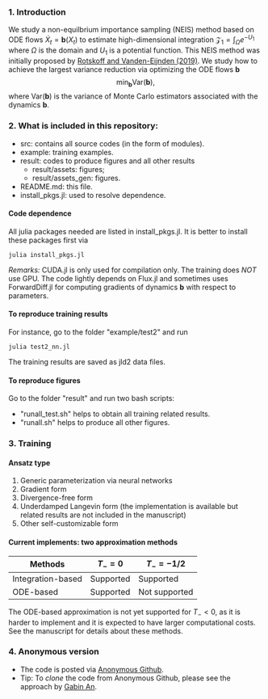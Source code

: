 ### 1. Introduction

We study a non-equilbrium importance sampling (NEIS) method based on ODE flows $\dot{X}_t = \boldsymbol{b}(X_t)$ to estimate high-dimensional integration $\mathcal{Z}_1 = \int_{\Omega} e^{-U_1}$ where $\Omega$ is the domain and $U_1$ is a potential function. This NEIS method was initially proposed by [Rotskoff and Vanden-Eijnden (2019)](https://journals.aps.org/prl/abstract/10.1103/PhysRevLett.122.150602). We study how to achieve the largest variance reduction via optimizing the ODE flows $\boldsymbol{b}$
$$\min_{\boldsymbol{b}} \text{Var}(\boldsymbol{b}),$$
where $\text{Var}(\boldsymbol{b})$ is the variance of Monte Carlo estimators associated with the dynamics $\boldsymbol{b}$.

### 2. What is included in this repository:
- src: contains all source codes (in the form of modules).
- example: training examples.
- result: codes to produce figures and all other results
  - result/assets: figures;
  - result/assets_gen: figures.
- README.md: this file.
- install_pkgs.jl: used to resolve dependence.

#### Code dependence

All julia packages needed are listed in install_pkgs.jl. It is better to install these packages first via
```
julia install_pkgs.jl
```
*Remarks:* CUDA.jl is only used for compilation only. The training does *NOT* use GPU. The code lightly depends on Flux.jl and sometimes uses ForwardDiff.jl for computing gradients of dynamics $\boldsymbol{b}$ with respect to parameters.

#### To reproduce training results
For instance, go to the folder "example/test2" and run
```
julia test2_nn.jl
```
The training results are saved as jld2 data files.

#### To reproduce figures
Go to the folder "result" and run two bash scripts:
- "runall_test.sh" helps to obtain all training related results.
- "runall.sh" helps to produce all other figures.

### 3. Training

#### Ansatz type
1. Generic parameterization via neural networks
2. Gradient form
3. Divergence-free form
4. Underdamped Langevin form (the implementation is available but related results are not included in the manuscript)
5. Other self-customizable form

#### Current implements: two approximation methods

| Methods | $T_{-} = 0$ | $T_{-}=-1/2$ |
|---------|-------------|-------------|
| Integration-based   | Supported | Supported |
| ODE-based | Supported | Not supported |

The ODE-based approximation is not yet supported for $T_{-} < 0$, as it is harder to implement and it is expected to have larger computational costs. See the manuscript for details about these methods.

### 4. Anonymous version
- The code is posted via [Anonymous Github](https://anonymous.4open.science/r/NEIS-4DC0).
- Tip: To *clone* the code from Anonymous Github, please see the approach by [Gabin An](https://github.com/agb94/download-anonymous-github).
